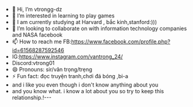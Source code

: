 - 👋 Hi, I’m vtrongg-dz
- 👀 I’m interested in learning to play games
- 🌱 I am currently studying at Harvard , bắc kinh,stanford:)))
- 💞️ I’m looking to collaborate on with information technology companies and NASA facebook 
- 📫 How to reach me FB:https://www.facebook.com/profile.php?id=61568287592546
- IG:https://www.instagram.com/vantrong_24/
- Discord:vtrong01
- 😄 Pronouns: sir/văn trọng/trẹng
- ⚡ Fun fact: đọc truyện tranh,chơi đá bóng ,bi-a
- and i like you even though i don't know anything about you
- and you know what. i know a lot about you so try to keep this relationship.!---

